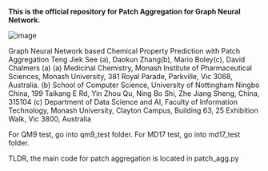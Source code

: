 **This is the official repository for Patch Aggregation for Graph Neural Network.**



![image](https://github.com/tengjieksee/Patch-aggregation-Graph-Neural-Network/assets/47586439/2fc4eac2-88dc-4852-bc24-86b0c7bb12e6)

Graph Neural Network based Chemical Property Prediction with Patch Aggregation
Teng Jiek See (a), Daokun Zhang(b), Mario Boley(c), David Chalmers (a)
(a) Medicinal Chemistry, Monash Institute of Pharmaceutical Sciences, Monash University, 381 Royal Parade, Parkville, Vic 3068, Australia.
(b) School of Computer Science, University of Nottingham Ningbo China, 199 Taikang E Rd, Yin Zhou Qu, Ning Bo Shi, Zhe Jiang Sheng, China, 315104
(c) Department of Data Science and AI, Faculty of Information Technology, Monash University, Clayton Campus, Building 63, 25 Exhibition Walk, Vic 3800, Australia



For QM9 test, go into qm9_test folder.
For MD17 test, go into md17_test folder.

TLDR, the main code for patch aggregation is located in patch_agg.py


